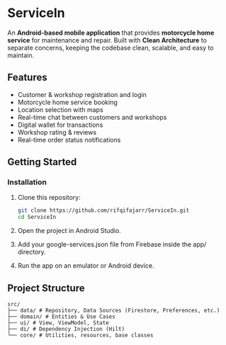 # ServiceIn

An **Android-based mobile application** that provides **motorcycle home service** for maintenance and repair. Built with **Clean Architecture** to separate concerns, keeping the codebase clean, scalable, and easy to maintain.

## Features

- Customer & workshop registration and login
- Motorcycle home service booking
- Location selection with maps
- Real-time chat between customers and workshops
- Digital wallet for transactions
- Workshop rating & reviews
- Real-time order status notifications

## Getting Started

### Installation

1. Clone this repository:

   ```bash
   git clone https://github.com/rifqifajarr/ServiceIn.git
   cd ServiceIn
   ```

2. Open the project in Android Studio.

3. Add your google-services.json file from Firebase inside the app/ directory.

4. Run the app on an emulator or Android device.

## Project Structure

```
src/
├── data/ # Repository, Data Sources (Firestore, Preferences, etc.)
├── domain/ # Entities & Use Cases
├── ui/ # View, ViewModel, State
├── di/ # Dependency Injection (Hilt)
└── core/ # Utilities, resources, base classes
```

